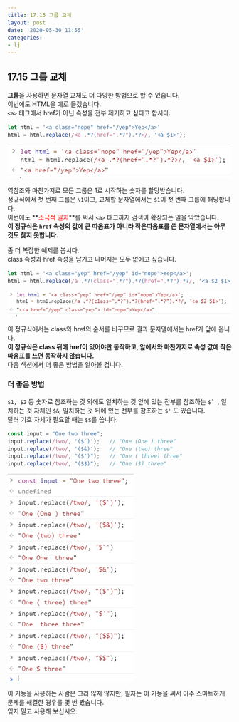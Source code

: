 ```yaml
---
title: 17.15 그룹 교체
layout: post
date: '2020-05-30 11:55'
categories:
- lj
---
```


## 17.15 그룹 교체

**그룹**을 사용하면 문자열 교체도 더 다양한 방법으로 할 수 있습니다.  
이번에도 HTML을 예로 들겠습니다.  
`<a>` 태그에서 href가 아닌 속성을 전부 제거하고 싶다고 합시다.

```javascript
let html = '<a class="nope" href="/yep">Yep</a>'
html = html.replace(/<a .*?(href=".*?").*?>/, '<a $1>');
```

![](/static/img/learningjs/image178.jpg)

역참조와 마찬가지로 모든 그룹은 1로 시작하는 숫자를 할당받습니다.  
정규식에서 첫 번째 그룹은 `\1`이고, 교체할 문자열에서는 `$1`이 첫 번째 그룹에 해당합니다.  
이번에도 **<span style="color:red">소극적 일치</span>**를 써서 `<a>` 태그까지 검색이 확장되는 일을 막았습니다.  
**이 정규식은 `href` 속성의 값에 큰 따옴표가 아니라 작은따옴표를 쓴 문자열에서는 아무 것도 찾지 못합니다.**

좀 더 복잡한 예제를 봅시다.  
class 속성과 href 속성을 남기고 나머지는 모두 없애고 싶습니다.

```javascript
let html = '<a class="yep" href="/yep" id="nope">Yep</a>';
html = html.replace(/a .*?(class=".*?").*?(href=".*?").*?/, '<a $2 $1>');
```

![](/static/img/learningjs/image179.jpg)

이 정규식에서는 class와 href의 순서를 바꾸므로 결과 문자열에서는 href가 앞에 옵니다.  
**이 정규식은 class 뒤에 href이 있어야만 동작하고, 앞에서와 마찬가지로 속성 값에 작은따옴표를 쓰면 
동작하지 않습니다.**  
다음 섹션에서 더 좋은 방법을 알아볼 겁니다.

### 더 좋은 방법

`$1, $2` 등 숫자로 참조하는 것 외에도 일치하는 것 앞에 있는 전부를 참조하는 ```$` ```, 
일치하는 것 자체인 `$&`, 일치하는 것 뒤에 있는 전부를 참조하는 `$'` 도 있습니다.  
달러 기호 자체가 필요할 때는 `$$`를 씁니다.

```javascript
const input = "One two three";
input.replace(/two/, '($`)');   // "One (One ) three"
input.replace(/two/, '($&)');   // "One (two) three"
input.replace(/two/, "($')");   // "One ( three) three"
input.replace(/two/, "($$)");   // "One ($) three"
```

![](/static/img/learningjs/image180.jpg)

이 기능을 사용하는 사람은 그리 많지 않지만, 필자는 이 기능을 써서 아주 스마트하게 문제를 
해결한 경우를 몇 번 봤습니다.  
잊지 말고 사용해 보십시오.










